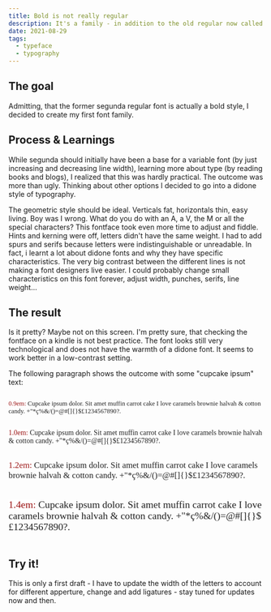 ```yaml
---
title: Bold is not really regular
description: It's a family - in addition to the old regular now called "bold" there is now also a regular fontface in a didone style
date: 2021-08-29
tags:
  - typeface
  - typography
---
```


## The goal
Admitting, that the former segunda regular font is actually a bold style, I decided to create my first font family. 

## Process & Learnings
While segunda should initially have been a base for a variable font (by just increasing and decreasing line width), learning more about type (by reading books and blogs), I realized that this was hardly practical. The outcome was more than ugly. Thinking about other options I decided to go into a didone style of typography. 

The geometric style should be ideal. Verticals fat, horizontals thin, easy living. Boy was I wrong. What do you do with an A, a V, the M or all the special characters? This fontface took even more time to adjust and fiddle. Hints and kerning were off, letters didn't have the same weight. I had to add spurs and serifs because letters were indistinguishable or unreadable. In fact, i learnt a lot about didone fonts and why they have specific characteristics. The very big contrast between the different lines is not making a font designers live easier. I could probably change small characteristics on this font forever, adjust width, punches, serifs, line weight...

## The result
Is it pretty? Maybe not on this screen. I'm pretty sure, that checking the fontface on a kindle is not best practice. The font looks still very technological and does not have the warmth of a didone font. It seems to work better in a low-contrast setting. 

The following paragraph shows the outcome with some "cupcake ipsum" text: 

<div style="display:flex; flex-direction:column">
<p style="font-family:'segunda';font-weight:normal;font-size:0.9em;color: rgba(0,0,0,0.87)"> <mark style="color:rgb(155, 20, 20); background-color:white">0.9em:</mark> Cupcake ipsum dolor. Sit amet muffin carrot cake I love caramels brownie halvah & cotton candy. +"*ç%&/()=@#[]{}$£1234567890?. </p>
<p style="font-family:'segunda';font-weight:normal;font-size:1em;color: rgba(0,0,0,0.87)"> <mark style="color:rgb(155, 20, 20); background-color:white">1.0em:</mark> Cupcake ipsum dolor. Sit amet muffin carrot cake I love caramels brownie halvah & cotton candy. +"*ç%&/()=@#[]{}$£1234567890?. </p>
<p style="font-family:'segunda';font-weight:normal;font-size:1.2em;color: rgba(0,0,0,0.87)"> <mark style="color:rgb(155, 20, 20); background-color:white">1.2em:</mark> Cupcake ipsum dolor. Sit amet muffin carrot cake I love caramels brownie halvah & cotton candy. +"*ç%&/()=@#[]{}$£1234567890?. </p>
<p style="font-family:'segunda';font-weight:normal;font-size:1.4em;color: rgba(0,0,0,0.87)"> <mark style="color:rgb(155, 20, 20); background-color:white">1.4em:</mark> Cupcake ipsum dolor. Sit amet muffin carrot cake I love caramels brownie halvah & cotton candy. +"*ç%&/()=@#[]{}$£1234567890?. </p>
</div>

## Try it!

This is only a first draft - I have to update the width of the letters to account for different apperture, change and add ligatures - stay tuned for updates now and then. 
